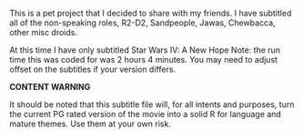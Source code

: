   
This is a pet project that I decided to share with my friends. I have subtitled all of the non-speaking roles, R2-D2, Sandpeople, Jawas, Chewbacca, other misc droids.

At this time I have only subtitled Star Wars IV: A New Hope
Note: the run time this was coded for was 2 hours 4 minutes. You may need to adjust offset on the subtitles if your version differs.

****CONTENT WARNING****

It should be noted that this subtitle file will, for all intents and purposes, turn the current PG rated version of the movie into a solid R for language and mature themes.
Use them at your own risk.

